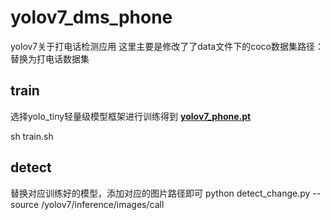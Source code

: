 # yolov7_dms_phone
yolov7关于打电话检测应用
这里主要是修改了了data文件下的coco数据集路径：替换为打电话数据集

## train
选择yolo_tiny轻量级模型框架进行训练得到 [**yolov7_phone.pt**](https://github.com/WongKinYiu/yolov7/releases/download/v0.1/yolov7.pt)

sh train.sh
## detect
替换对应训练好的模型，添加对应的图片路径即可
python detect_change.py --source /yolov7/inference/images/call
